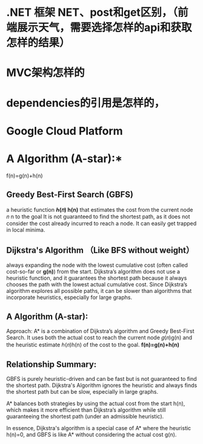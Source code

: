 # .NET 框架 NET、post和get区别，（前端展示天气，需要选择怎样的api和获取怎样的结果）


# MVC架构怎样的

# dependencies的引用是怎样的，

# Google Cloud Platform


# A Algorithm (A-star):*
f(n)=g(n)+h(n)

## Greedy Best-First Search (GBFS)
a heuristic function **ℎ(𝑛) h(n)** that estimates the cost from the current node 𝑛 n to the goal
It is not guaranteed to find the shortest path, as it does not consider the cost already incurred to reach a node. It can easily get trapped in local minima.

## Dijkstra's Algorithm （Like BFS without weight）
always expanding the node with the lowest cumulative cost (often called cost-so-far or **g(n)**) from the start.
Dijkstra’s algorithm does not use a heuristic function, and it guarantees the shortest path because it always chooses the path with the lowest actual cumulative cost.
Since Dijkstra’s algorithm explores all possible paths, it can be slower than algorithms that incorporate heuristics, especially for large graphs.

## A Algorithm (A-star):
Approach: A* is a combination of Dijkstra’s algorithm and Greedy Best-First Search. It uses both the actual cost to reach the current node 
𝑔(𝑛)g(n) and the heuristic estimate ℎ(𝑛)h(n) of the cost to the goal. 
**f(n)=g(n)+h(n)**


## Relationship Summary:
GBFS is purely heuristic-driven and can be fast but is not guaranteed to find the shortest path.
Dijkstra's Algorithm ignores the heuristic and always finds the shortest path but can be slow, especially in large graphs.

A* balances both strategies by using the actual cost from the start h(n), which makes it more efficient than Dijkstra’s algorithm while still guaranteeing the shortest path (under an admissible heuristic).

In essence, Dijkstra's algorithm is a special case of A* where the heuristic h(n)=0, and GBFS is like A* without considering the actual cost g(n).
